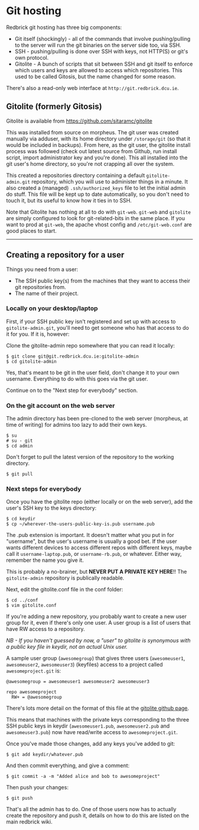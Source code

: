 # Git hosting
Redbrick git hosting has three big components:

* Git itself (shockingly) - all of the commands that involve pushing/pulling to
  the server will run the git binaries on the server side too, via SSH.
* SSH - pushing/pulling is done over SSH with keys, not HTTP(S) or git's own
  protocol.
* Gitolite - A bunch of scripts that sit between SSH and git itself to enforce
  which users and keys are allowed to access which repositories. This used to be
	called Gitosis, but the name changed for some reason.

There's also a read-only web interface at `http://git.redbrick.dcu.ie`.

## Gitolite (formerly Gitosis)
Gitolite is available from https://github.com/sitaramc/gitolite

This was installed from source on morpheus. The git user was created manually
via adduser, with its home directory under `/storage/git` (so that it would be
included in backups). From here, as the git user, the gitolite install process
was followed (check out latest source from Github, run install script, import
administrator key and you're done). This all installed into the git user's home
directory, so you're not crapping all over the system.

This created a repositories directory containing a default `gitolite-admin.git`
repository, which you will use to administer things in a minute. It also created
a (managed) `.ssh/authorized_keys` file to let the initial admin do stuff. This
file will be kept up to date automatically, so you don't need to touch it, but
its useful to know how it ties in to SSH.

Note that Gitolite has nothing at all to do with `git-web`. `git-web` and
`gitolite` are simply configured to look for git-related-bits in the same place.
If you want to prod at `git-web`, the apache vhost config and `/etc/git-web.conf`
are good places to start.

---

## Creating a repository for a user
Things you need from a user:

* The SSH public key(s) from the machines that they want to access their git
	repositories from.
* The name of their project.

### Locally on your desktop/laptop
First, if your SSH public key isn't registered and set up with access to
`gitolite-admin.git`, you'll need to get someone who has that access to do it
for you. If it is, however:

Clone the gitolite-admin repo somewhere that you can read it locally:

```
$ git clone git@git.redbrick.dcu.ie:gitolite-admin
$ cd gitolite-admin
```

Yes, that's meant to be git in the user field, don't change it to your own
username. Everything to do with this goes via the git user.

Continue on to the "Next step for everybody" section.

### On the git account on the web server
The admin directory has been pre-cloned to the web server (morpheus, at time of
writing) for admins too lazy to add their own keys.

```
$ su
# su - git
$ cd admin
```

Don't forget to pull the latest version of the repository to the working
directory.

```
$ git pull
```

### Next steps for everybody
Once you have the gitolite repo (either locally or on the web server), add the
user's SSH key to the keys directory:

```
$ cd keydir
$ cp ~/wherever-the-users-public-key-is.pub username.pub
```

The .pub extension is important. It doesn't matter what you put in for
"username", but the user's username is usually a good bet. If the user wants
different devices to access different repos with different keys, maybe call it
`username-laptop.pub`, or `username-rb.pub`, or whatever. Either way, remember
the name you give it.

This is probably a no-brainer, but __NEVER PUT A PRIVATE KEY HERE__!!
The `gitolite-admin` repository is publically readable.

Next, edit the gitolite.conf file in the conf folder:

```
$ cd ../conf
$ vim gitolite.conf
```

If you're adding a new repository, you probably want to create a new user group
for it, even if there's only one user. A user group is a list of users that have
RW access to a repository.

*NB - If you haven't guessed by now, a "user" to gitolite is synonymous with a
public key file in keydir, not an actual Unix user.*

A sample user group (`awesomegroup`) that gives three users (`awesomeuser1`,
`awesomeuser2`, `awesomeuser3`) (keyfiles) access to a project called
`awesomeproject.git` is:

```
@awesomegroup = awesomeuser1 awesomeuser2 awesomeuser3

repo awesomeproject
  RW+ = @awesomegroup
```

There's lots more detail on the format of this file at the
[gitolite github page](https///github.com/sitaramc/gitolite).

This means that machines with the private keys corresponding to the three SSH
public keys in keydir (`awesomeuser1.pub`, `awesomeuser2.pub` and
`awesomeuser3.pub`) now have read/write access to `awesomeproject.git`.

Once you've made those changes, add any keys you've added to git:

```
$ git add keydir/whatever.pub
```

And then commit everything, and give a comment:

```
$ git commit -a -m "Added alice and bob to awesomeproject"
```

Then push your changes:

```
$ git push
```

That's all the admin has to do. One of those users now has to actually create
the repository and push it, details on how to do this are listed on the main
redbrick wiki.
